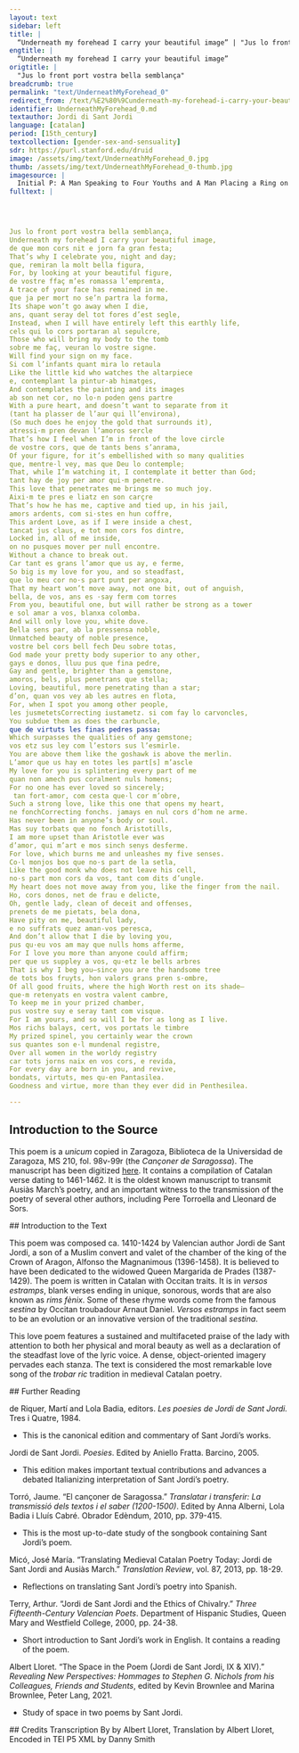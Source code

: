 ```yaml
---
layout: text
sidebar: left
title: |
  “Underneath my forehead I carry your beautiful image” | "Jus lo front port vostra bella semblança"
engtitle: |
  “Underneath my forehead I carry your beautiful image”
origtitle: |
  "Jus lo front port vostra bella semblança"
breadcrumb: true
permalink: "text/UnderneathMyForehead_0"
redirect_from: /text/%E2%80%9Cunderneath-my-forehead-i-carry-your-beautiful-image%E2%80%9D
identifier: UnderneathMyForehead_0.md
textauthor: Jordi di Sant Jordi
language: [catalan]
period: [15th_century]
textcollection: [gender-sex-and-sensuality]
sdr: https://purl.stanford.edu/druid 
image: /assets/img/text/UnderneathMyForehead_0.jpg
thumb: /assets/img/text/UnderneathMyForehead_0-thumb.jpg
imagesource: |
  Initial P: A Man Speaking to Four Youths and A Man Placing a Ring on a Woman's Hand, Getty Museum Ms. Ludwig XIV 6 (83.MQ.165), fol. 205v, about 1290–1310 [Public Domain]
fulltext: |
  



Jus lo front port vostra bella semblança,
Underneath my forehead I carry your beautiful image,
de que mon cors nit e jorn fa gran festa;
That’s why I celebrate you, night and day;
que, remiran la molt bella figura,
For, by looking at your beautiful figure,
de vostre ffaç m’es romassa l’empremta,
A trace of your face has remained in me.
que ja per mort no se’n partra la forma,
Its shape won’t go away when I die,
ans, quant seray del tot fores d’est segle,
Instead, when I will have entirely left this earthly life,
cels qui lo cors portaran al sepulcre,
Those who will bring my body to the tomb
sobre me faç, veuran lo vostre signe.
Will find your sign on my face.
Si com l’infants quant mira lo retaula
Like the little kid who watches the altarpiece
e, contemplant la pintur·ab himatges,
And contemplates the painting and its images
ab son net cor, no lo·n poden gens partre
With a pure heart, and doesn’t want to separate from it
(tant ha plasser de l’aur qui ll’environa),
(So much does he enjoy the gold that surrounds it),
atressi·m pren devan l’amoros sercle
That’s how I feel when I’m in front of the love circle
de vostre cors, que de tants bens s’anrama,
Of your figure, for it’s embellished with so many qualities
que, mentre·l vey, mas que Deu lo contemple;
That, while I’m watching it, I contemplate it better than God;
tant hay de joy per amor qui·m penetre.
This love that penetrates me brings me so much joy.
Aixi·m te pres e liatz en son carçre
That’s how he has me, captive and tied up, in his jail,
amors ardents, com si·stes en hun coffre,
This ardent Love, as if I were inside a chest,
tancat jus claus, e tot mon cors fos dintre,
Locked in, all of me inside,
on no pusques mover per null encontre.
Without a chance to break out.
Car tant es grans l’amor que us ay, e ferme,
So big is my love for you, and so steadfast,
que lo meu cor no·s part punt per angoxa,
That my heart won’t move away, not one bit, out of anguish,
bella, de vos, ans es ·say ferm com torres
From you, beautiful one, but will rather be strong as a tower
e sol amar a vos, blanxa colomba.
And will only love you, white dove.
Bella sens par, ab la pressensa noble,
Unmatched beauty of noble presence,
vostre bel cors bell fech Deu sobre totas,
God made your pretty body superior to any other,
gays e donos, lluu pus que fina pedre,
Gay and gentle, brighter than a gemstone,
amoros, bels, plus penetrans que stella;
Loving, beautiful, more penetrating than a star;
d’on, quan vos vey ab les autres en flota,
For, when I spot you among other people,
les jusmetetsCorrecting iustametz. si com fay lo carvoncles,
You subdue them as does the carbuncle,
que de virtuts les finas pedres passa:
Which surpasses the qualities of any gemstone;
vos etz sus ley com l’estors sus l’esmirle.
You are above them like the goshawk is above the merlin.
L’amor que us hay en totes les part[s] m’ascle
My love for you is splintering every part of me
quan non amech pus coralment nuls homens;
For no one has ever loved so sincerely;
 tan fort·amor, com cesta que·l cor m’obre,
Such a strong love, like this one that opens my heart,
ne fonchCorrecting fonchs. jamays en nul cors d’hom ne arme.
Has never been in anyone’s body or soul.
Mas suy torbats que no fonch Aristotills,
I am more upset than Aristotle ever was
d’amor, qui m’art e mos sinch senys desferme.
For love, which burns me and unleashes my five senses.
Co·l monjos bos que no·s part de la setla,
Like the good monk who does not leave his cell,
no·s part mon cors da vos, tant com dits d’ungle.
My heart does not move away from you, like the finger from the nail.
Ho, cors donos, net de frau e delicte,
Oh, gentle lady, clean of deceit and offenses,
prenets de me pietats, bela dona,
Have pity on me, beautiful lady,
e no suffrats quez aman-vos peresca,
And don’t allow that I die by loving you,
pus qu·eu vos am may que nulls homs afferme,
For I love you more than anyone could affirm;
per que us suppley a vos, qu·etz le bells arbres
That is why I beg you—since you are the handsome tree
de tots bos fruyts, hon valors grans pren s·ombre,
Of all good fruits, where the high Worth rest on its shade—
que·m retenyats en vostra valent cambre,
To keep me in your prized chamber,
pus vostre suy e seray tant com visque.
For I am yours, and so will I be for as long as I live.
Mos richs balays, cert, vos portats le timbre
My prized spinel, you certainly wear the crown
sus quantes son e·l mundenal registre,
Over all women in the worldy registry
car tots jorns naix en vos cors, e revida,
For every day are born in you, and revive,
bondats, virtuts, mes qu·en Pantasilea.
Goodness and virtue, more than they ever did in Penthesilea.

--- 
```

## Introduction to the Source 
<p>This poem is a <em>unicum</em> copied in Zaragoza, Biblioteca de la Universidad de Zaragoza, MS 210, fol. 98v-99r (the <em>Cançoner de Saragossa</em>). The manuscript has been digitized <a href="http://zaguan.unizar.es/record/535?ln=en">here</a>. It contains a compilation of Catalan verse dating to 1461-1462. It is the oldest known manuscript to transmit Ausiàs March’s poetry, and an important witness to the transmission of the poetry of several other authors, including Pere Torroella and Lleonard de Sors.</p>
## Introduction to the Text 
<p>This poem was composed ca. 1410-1424 by Valencian author Jordi de Sant Jordi, a son of a Muslim convert and valet of the chamber of the king of the Crown of Aragon, Alfonso the Magnanimous (1396-1458). It is believed to have been dedicated to the widowed Queen Margarida de Prades (1387-1429). The poem is written in Catalan with Occitan traits. It is in <em>versos estramps</em>, blank verses ending in unique, sonorous, words that are also known as <em>rims fènix</em>. Some of these rhyme words come from the famous <em>sestina</em> by Occitan troubadour Arnaut Daniel. <em>Versos estramps</em> in fact seem to be an evolution or an innovative version of the traditional <em>sestina</em>.</p> <p>This love poem features a sustained and multifaceted praise of the lady with attention to both her physical and moral beauty as well as a declaration of the steadfast love of the lyric voice. A dense, object-oriented imagery pervades each stanza. The text is considered the most remarkable love song of the <em>trobar ric</em> tradition in medieval Catalan poetry.</p>
## Further Reading 
<p>de Riquer, Martí and Lola Badia, editors. <em>Les poesies de Jordi de Sant Jordi.</em> Tres i Quatre, 1984.</p> <ul> <li>This is the canonical edition and commentary of Sant Jordi’s works.</li> </ul> <p>Jordi de Sant Jordi. <em>Poesies</em>. Edited by Aniello Fratta. Barcino, 2005.</p> <ul> <li>This edition makes important textual contributions and advances a debated Italianizing interpretation of Sant Jordi’s poetry.</li> </ul> <p>Torró, Jaume. “El cançoner de Saragossa.” <em>Translatar i transferir: La transmissió dels textos i el saber (1200-1500)</em>. Edited by Anna Alberni, Lola Badia i Lluís Cabré. Obrador Edèndum, 2010, pp. 379-415.</p> <ul> <li>This is the most up-to-date study of the songbook containing Sant Jordi’s poem.</li> </ul> <p>Micó, José María. “Translating Medieval Catalan Poetry Today: Jordi de Sant Jordi and Ausiàs March.” <em>Translation Review</em>, vol. 87, 2013, pp. 18-29.</p> <ul> <li>Reflections on translating Sant Jordi’s poetry into Spanish.</li> </ul> <p>Terry, Arthur. “Jordi de Sant Jordi and the Ethics of Chivalry.” <em>Three Fifteenth-Century Valencian Poets</em>. Department of Hispanic Studies, Queen Mary and Westfield College, 2000, pp. 24-38.</p> <ul> <li>Short introduction to Sant Jordi’s work in English. It contains a reading of the poem.</li> </ul> <p>Albert Lloret. “The Space in the Poem (Jordi de Sant Jordi, IX & XIV).” <em>Revealing New Perspectives: Hommages to Stephen G. Nichols from his Colleagues, Friends and Students</em>, edited by Kevin Brownlee and Marina Brownlee, Peter Lang, 2021.</p> <ul> <li>Study of space in two poems by Sant Jordi.</li> </ul>
## Credits
Transcription By by Albert Lloret, Translation by Albert Lloret, Encoded in TEI P5 XML by Danny Smith
